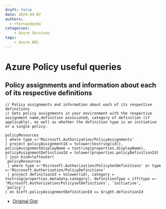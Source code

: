 ```yaml
---
draft: false
date: 2024-04-07
authors:
  - rfernandezdo
categories:
    - Azure Services
tags:
    - Azure ARC
---
```


# Azure Policy useful queries

## Policy assignments and information about each of its respective definitions

```kusto
// Policy assignments and information about each of its respective definitions
// Gets policy assignments in your environment with the respective assignment name,definition associated, category of definition (if applicable), as well as whether the definition type is an initiative or a single policy.

policyResources
| where type =~'Microsoft.Authorization/PolicyAssignments'
| project policyAssignmentId = tolower(tostring(id)), policyAssignmentDisplayName = tostring(properties.displayName), policyAssignmentDefinitionId = tolower(properties.policyDefinitionId)
| join kind=leftouter(
 policyResources
 | where type =~'Microsoft.Authorization/PolicySetDefinitions' or type =~'Microsoft.Authorization/PolicyDefinitions'
 | project definitionId = tolower(id), category = tostring(properties.metadata.category), definitionType = iff(type =~ 'Microsoft.Authorization/PolicysetDefinitions', 'initiative', 'policy')
) on $left.policyAssignmentDefinitionId == $right.definitionId
```

- [Original Gist](https://https://gist.github.com/timothywarner/8e5b6dea296f506871223883eb33059e)



